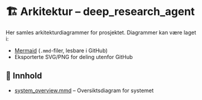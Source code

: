 # 🏗️ Arkitektur – deep_research_agent

Her samles arkitekturdiagrammer for prosjektet. Diagrammer kan være laget i:
- [Mermaid](https://mermaid.js.org/) (`.mmd`-filer, lesbare i GitHub)
- Eksporterte SVG/PNG for deling utenfor GitHub

## 📂 Innhold
- [system_overview.mmd](./system_overview.mmd) – Oversiktsdiagram for systemet
